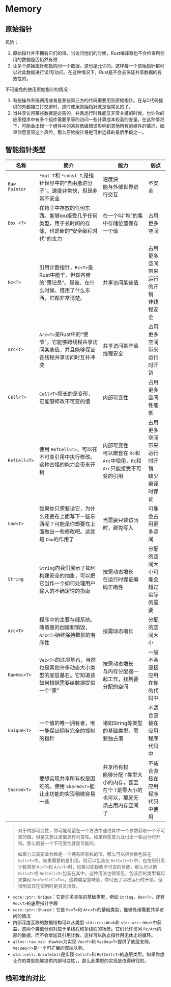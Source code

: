 # Memory

## 原始指针

风险：

1. 原始指针并不拥有它们的值。当访问他们的时候，Rust编译器也不会检查所引用的数据是否仍然有效
2. 让多个原始指针都指向同一个数据，这也是允许的。这样每一个原始指针都可以对此数据进行读/写访问。在这种情况下，Rust是不会去保证共享数据的有效性的。

不可避免的使用原始指针的情况：

1. 有些操作系统调用或者是某些第三方的代码需要用到原始指针。在与C代码提供的外部接口打交道时，这时使用原始指针就是很常见的了。
2. 当共享访问某些数据是必需的，并且运行时性能又非常关键的时候。也许你的应用程序中有多个组件需要平等的访问一些计算成本较高的变量。在这种情况下，可能会出现一个组件中的某些低级错误影响到其他所有的组件的情况，如果你愿意冒这个风险，那么原始指针将是可供选择的最后手段之一。

## 智能指针类型

| 名称            | 简介                                                                                                       | 能力                                                                                                 | 弱点                                                 |
| --------------- | ---------------------------------------------------------------------------------------------------------- | ---------------------------------------------------------------------------------------------------- | ---------------------------------------------------- |
| `Raw Pointer` | `*mut T`和 `*const T`,是指针世界中的“自由激进分子"。速度非常快，但是非常不安全                        | 速度快<br />能与外部世界进行交互                                                                     | 不安全                                               |
| `Box <T>`     | 在箱子中存放的任何东西。能够iou接受几乎任何类型，用于长时间的存储，也是新的”安全编程时代"的主力           | 在一个叫”堆“的集中存储位置保存一个值                                                               | 占用更多空间                                         |
| `Rc<T>`       | 引用计数指针，`Rc<T>`是Rust中能干、但却吝啬的”薄记员"。是谁、在什么时候、借用了什么东西，它都非常清楚。 | 共享访问某些值                                                                                       | 占用更多空间<br />带来运行的开销<br />非线程安全     |
| `Arc<T>`      | `Arc<T>`是Rust中的“使节"。它能够跨线程共享访问某些值，并且能够保证各线程共享访问时互补冲突              | 共享访问某些值<br />线程安全                                                                         | 占用更多空间<br />带来运行时开销                     |
| `Cell<T>`     | `Cell<T>`擅长的是变形，它能够修改不可变的值                                                              | 内部可变性                                                                                           | 占用更多空间<br />性能低                             |
| `RefCell<T>`  | 使用 `RefCell<T>`，可以在不可变引用中执行修改。这种古怪的能力会带来开销                                  | 内部可变性<br />可以嵌套在 `Rc`和 `Arc`中使用，`Rc`和 `Arc`只能接受不可变的引用              | 占用更多空间<br />带来运行时开销<br />缺少编译时保证 |
| `Cow<T>`      | 如果你只需要读它，为什么还要在上面写下一些东西呢？可能是你想要在上面做出一些修改吧。这就是 `Cow`的作用了 | 当需要只读访问时，避免写入                                                                           | 可能会占用更多空间                                   |
| `String`      | `String`向我们展示了如何构建安全的抽象，可以把它当作一个如何处理用户输入的不确定性的指南                 | 按需动态增长<br />在运行时保证编码正确性                                                             | 分配的空间大小可能会超过实际的需要                   |
| `Arc<T>`      | 程序中的主要存储系统。随着值的创建和销毁，`Arc<T>`始终保持数据的有序性                                   | 按需动态增长                                                                                         | 分配的空间大小                                       |
| `RawVec<T>`   | `Vec<T>`的底层基石，当然也是其他许多动态大小类型的底层基石。它知道该如何根据需要给数据提供一个”家"      | 按需动态增长<br />与内存分配器一起工作，找到要分配的空间                                             | 一般不会直接应用在你的代码中                         |
| `Unique<T>`   | 一个值的唯一拥有者，唯一能保证拥有完全的控制的指针                                                         | 诸如String等类型的基础类型，需要独占值                                                               | 不适合直接在应用程序代码中                           |
| `Shared<T>`   | 要想实现共享所有权是困难的。使用 `Shared<T>`能让此功能的实现稍微容易一些                                 | 共享所有权<br />能够分配 `T`类型大小的内存，甚至在个 `T`是零大小的也可以，那就无须占用内存空间了 | 不适合直接在应用程序代码中使用                       |

> 对于内部可变性，你可能希望在一个方法中通过其中一个参数获取一个不可变的值，但是又想让该值具有可变性。如果你愿意为此付出一些运行时开销，那么假装一个不可变性就是可能的。
>
> 如果方法需要此参数是一个拥有所有权的值，那么可以把参数包装在 `Cell<T>`中。如果需要的是引用，则可以包装在 `RefCell<T>`中，在使用引用计数类型 `Rc<T>`和 `Arc<T>`时，如果只能接收不可变的参数，那么可以把 `Cell<T>`或 `RefCell<T>`包装在其中，这种用法也很常见，包装后的类型看起来类似 `Rc<RefCell<T>>`。这种类型意味着，你付出了两次运行时开销，但很明显其在使用时更具灵活性。

- `core::ptr::Unique`：它是许多类型的基础类型，例如 `String`、`Box<T>`，还有 `Vec<T>`的底层指针字段
- `core::ptr::Shared`：它是 `Rc<T>`和 `Arc<T>`的基础类型，能够处理需要共享访问的情况
- 内部深度互联的数据结构可以从类型 `std::rc::Weak`和 `std::arc::Weak`中获益，这两个类型分别对应于单线程和多线程的场景。它们允许访问 `Rc/Arc`内部的数据，而不会增加其引用计数。这样可以防止指针用无休止的循环。
- `alloc::raw_vec::RawVec`为实现 `Vec<T>`和 `VecDeq<T>`提供了底层支持。`VecDeq<T>`是一个可扩展的双端队列。
- `std::cell::UnsafeCell`是实现 `Cell<T>`和 `RefCell<T>`的底层类型。如果你想让你的类型能够提供内部可变性，，那么此类型的实现是值得研究的。

## 栈和堆的对比
